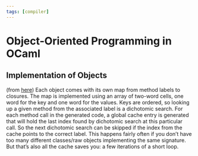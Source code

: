 ```yaml
---
tags: [compiler]
---
```


# Object-Oriented Programming in OCaml

## Implementation of Objects

(from [here](https://discuss.ocaml.org/t/actual-performance-costs-of-oop-objects/9400/11))
Each object comes with its own map from method labels to closures. The map is implemented using an array of two-word cells,
one word for the key and one word for the values. Keys are ordered, so looking up a given method from the associated label is a dichotomic search.
For each method call in the generated code, a global cache entry is generated that will hold the last index found by dichotomic search at this particular call.
So the next dichotomic search can be skipped if the index from the cache points to the correct label.
This happens fairly often if you don’t have too many different classes/raw objects implementing the same signature.
But that’s also all the cache saves you: a few iterations of a short loop.
